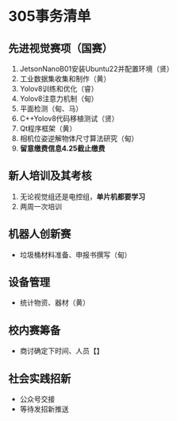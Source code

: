 # 305事务清单

## 先进视觉赛项（国赛）

1. JetsonNanoB01安装Ubuntu22并配置环境（贤）
2. 工业数据集收集和制作（黄）
3. Yolov8训练和优化（睿）
4. Yolov8注意力机制（甸）
5. 平面检测（甸、马）
6. C++Yolov8代码移植测试（贤）
7. Qt程序框架（黄）
8. 相机位姿逆解物体尺寸算法研究（甸）
9. **留意缴费信息4.25截止缴费**

## 新人培训及其考核

1. 无论视觉组还是电控组，**单片机都要学习**
2. 两周一次培训

## 机器人创新赛

- 垃圾桶材料准备、申报书撰写（甸）

## 设备管理

- 统计物资、器材（黄）

## 校内赛筹备

- 商讨确定下时间、人员【】

## 社会实践招新

- 公众号交接
- 等待发招新推送
